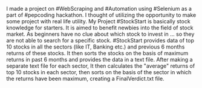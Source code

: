 I made a project on #WebScraping and #Automation using #Selenium as a part of #pepcoding hackathon. I thought of utilizing the opportunity to make some project with real life utility. My Project #StockStart is basically stock knowledge for starters. It is aimed to benefit newbies into the field of stock market. As beginners have no clue about which stock to invest in ... so they are not able to search for a specific stock. #StockStart provides data of top 10 stocks in all the sectors (like IT, Banking etc.) and previous 6 months returns of these stocks. It then sorts the stocks on the basis of maximum returns in past 6 months and provides the data in a text file. After making a separate text file for each sector, It then calculates the "average" returns of top 10 stocks in each sector, then sorts on the basis of the sector in which the returns have been maximum, creating a FinalVerdict.txt file.